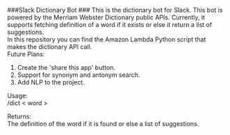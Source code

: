 ###Slack Dictionary Bot ###
This is the dictionary bot for Slack. This bot is powered by the Merriam Webster Dictionary public APIs. Currently, it supports fetching definition of a word if it exists or else it return a list of suggestions.
<br/> In this repository you can find the Amazon Lambda Python script that makes the dictionary API call. <br/>
Future Plans: 
1) Create the 'share this app' button.
2) Support for synonym and antonym search.
3) Add NLP to the project.

Usage:<br/>
/dict < word ><br/>

Returns: <br/>
The definition of the word if it is found or else a list of suggestions.


